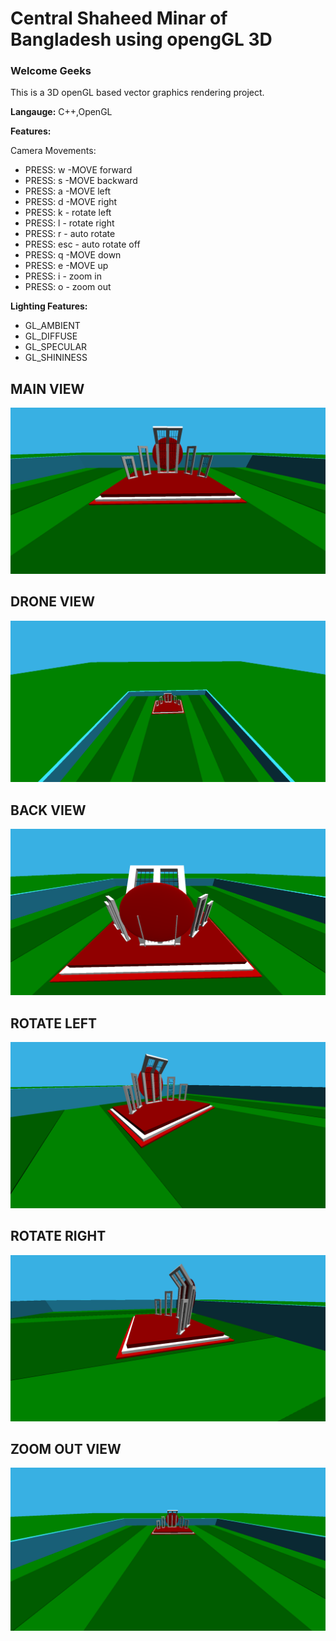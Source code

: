 # Central Shaheed Minar of Bangladesh using opengGL 3D
<h3> Welcome Geeks </h3>
<p>This is a 3D openGL based vector graphics rendering project.</p>
<p><b>Langauge:</b> C++,OpenGL</p>
<p><b>Features:</b></p>
<p>Camera Movements:</p>
<p>
<ul>
<li>PRESS: w -MOVE forward</li>
<li>PRESS: s -MOVE backward</li>
<li>PRESS: a -MOVE left</li>
<li>PRESS: d -MOVE right</li>
<li>PRESS: k - rotate left</li>
<li>PRESS: l - rotate right</li>
<li>PRESS: r - auto rotate</li>
<li>PRESS: esc - auto rotate off</li>
<li>PRESS: q -MOVE down</li>
<li>PRESS: e -MOVE up</li>
<li>PRESS: i - zoom in</li>
<li>PRESS: o - zoom out</li>
</ul>
</p>
<p>
<b>Lighting Features:</b>
<ul>
    <li>GL_AMBIENT</li>
    <li>GL_DIFFUSE</li>
    <li>GL_SPECULAR</li>
    <li>GL_SHININESS</li>
</ul>
</p>

## MAIN VIEW
 <img src="demo_img/main_view.PNG">

## DRONE VIEW
 <img src="demo_img/drone_view.PNG">

## BACK VIEW
 <img src="demo_img/backview.PNG">

## ROTATE LEFT
 <img src="demo_img/rotate_left.PNG">

## ROTATE RIGHT
 <img src="demo_img/rotate_right.PNG">

## ZOOM OUT VIEW
 <img src="demo_img/zoom_out_view.PNG">


 <br><br><br>